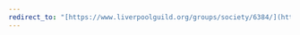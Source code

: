 ```yaml
---
redirect_to: "[https://www.liverpoolguild.org/groups/society/6384/](https://www.liverpoolguild.org/groups/society/6384/)"
---
```

